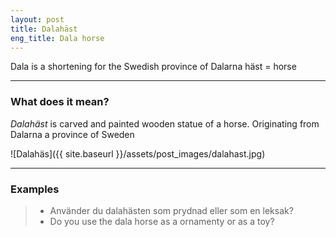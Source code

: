 ```yaml
---
layout: post
title: Dalahäst
eng_title: Dala horse
---
```


Dala is a shortening for the Swedish province of Dalarna
häst = horse

----

### What does it mean?

*Dalahäst* is carved and painted wooden statue of a horse. Originating from Dalarna a province of Sweden 



![Dalahäs]({{ site.baseurl }}/assets/post_images/dalahast.jpg)

----

### Examples

> * Använder du dalahästen som prydnad eller som en leksak?
> * Do you use the dala horse as a ornamenty or as a toy?

